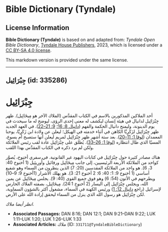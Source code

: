 # Bible Dictionary (Tyndale)

## License Information

**Bible Dictionary (Tyndale)** is based on and adapted from: _Tyndale Open Bible Dictionary_, [Tyndale House Publishers](https://tyndaleopenresources.com/), 2023, which is licensed under a [CC BY-SA 4.0 license](https://creativecommons.org/licenses/by-sa/4.0/legalcode.en).

This markdown version is provided under the same license.



--------------------------------

## جِبْرَائِيل (id: 335286)

جِبْرَائِيل
===========

أحد الملاكين المذكورين بالاسم في الكتاب المقدَّس (الملاك الآخر هو مِيخَائِيل). ظهر جِبْرَائِيل لدانيال في هيئة إنسان ليكشف له معنى إحدى الرؤى، ليوضح له ما سيحدث في يوم الدينونة، وليمنح دانيال الحكمة والفهم ([دانيال 8: 16؛](https://ref.ly/Dan8:16) [9: 21–22](https://ref.ly/Dan9:21-Dan9:22)). في العهد الجديد ظهر جِبْرَائِيل لزَكَرِيَّا الكاهن في أثناء خدمته في الهيكل؛ ليعلن عن ولادة ابن زَكَرِيَّا، يوحنا المعمدان ([لوقا 1: 11–20](https://ref.ly/Luke1:11-Luke1:20)). بعد ستة أشهر ظهر جِبْرَائِيل لمريم ليعلن أنها ستصبح أم يسوع، المسيّا الذي طال انتظاره ([لوقا 1: 26–33](https://ref.ly/Luke1:26-Luke1:33)). يُطلق على جِبْرَائِيل عادة لقب رئيس الملائكة ولكن لم يرد ذكره في الكتاب المقدَّس بهذا اللقب.

هناك مصادر كثيرة حول جِبْرَائِيل في كتابات اليهود غير القانونية. في سفري أخنوخ، يُصوَّر كواحد من الملائكة الأربعة الرئيسيين، إلى جانب مِيخَائِيل ورفائيل وأُورِيئِيل (1 أخنوخ 40: 3، 6\). هو واحد من الملائكة المقدسين (20: 7\) الذين ينظرون من السماء وهو شفيع أساسي (1 أخنوخ 9: 1؛ 40: 6؛ 2 أخنوخ 21: 3\). هو يهلك الأشرار (1أخنوخ 9: 9–10\) ويطرحهم في الأتون (54: 6\) وهو فوق جميع القوى (40: 9\). يجلس مِيخَائِيل عن يمين الله، ويجلس جِبْرَائِيل إلى اليسار (2 أخنوخ 24:1\). مِيخَائِيل، بصفته الملاك الحارس لإسرائيل (راجع [دانيال 12: 1](https://ref.ly/Dan12:1)) ورئيس الكهنة في السماء، مشغول أكثر بالشؤون السماوية، لكن جِبْرَائِيل هو رسول الله الذي ينزل من السماء ليحقق إرادة الله على الأرض.

*انظر أيضا* ملاك.

* **Associated Passages:** DAN 8:16; DAN 12:1; DAN 9:21–DAN 9:22; LUK 1:11–LUK 1:20; LUK 1:26–LUK 1:33
* **Associated Articles:** ملاك (ID: `331711@TyndaleBibleDictionary`)

